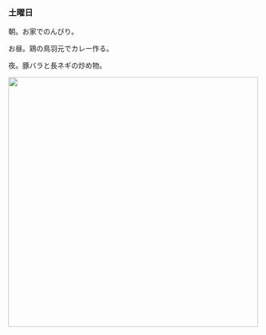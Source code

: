 ### 土曜日

朝。お家でのんびり。

お昼。鶏の鳥羽元でカレー作る。

夜。豚バラと長ネギの炒め物。

<img src="https://i.imgur.com/TDQaVeO.jpeg" width="500">